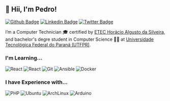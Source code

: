 ## 👋 Hii, I'm Pedro!

[![Github Badge](https://img.shields.io/badge/GitHub-100000?style=for-the-badge&logo=github&logoColor=white&link=https://github.com/pedrojosawczuk)](https://github.com/pedrojosawczuk)
[![Linkedin Badge](https://img.shields.io/badge/LinkedIn-0077B5?style=for-the-badge&logo=linkedin&logoColor=white&link=https://www.linkedin.com/in/pedrojosawczuk/)](https://www.linkedin.com/in/pedrojosawczuk/)
[![Twitter Badge](https://img.shields.io/badge/Twitter-1DA1F2?style=for-the-badge&logo=twitter&logoColor=white&link=https://twitter.com/pedrojosawczuk)](https://twitter.com/pedrojosawczuk)


I’m a Computer Technician 🎓 certified by [ETEC Horácio Algusto da Silveira](https://etechoracio.com.br/has/), and bachelor's degre student in Computer Science 👨‍💻 at [Universidade Tecnológica Federal do Paraná (UTFPR)](https://www.utfpr.edu.br/).

### I'm Learning...

<p>
    <img alt="React" src="https://img.shields.io/badge/React-20232A?style=for-the-badge&logo=react&logoColor=61DAFB"/>
    <img alt="React" src="https://img.shields.io/badge/JavaScript-323330?style=for-the-badge&logo=javascript&logoColor=F7DF1E"/>
    <img alt="Git" src="https://img.shields.io/badge/GIT-E44C30?style=for-the-badge&logo=git&logoColor=white"/>
    <img alt="Ansible" src="https://img.shields.io/badge/ansible-EE0000.svg?style=for-the-badge&logo=ansible&logoColor=white"/>
    <img alt="Docker" src="https://img.shields.io/badge/docker-%230db7ed.svg?style=for-the-badge&logo=docker&logoColor=white"/>
</p>

### I have Experience with...

<p>
    <img alt="PHP" src="https://img.shields.io/badge/PHP-777BB4?style=for-the-badge&logo=php&logoColor=white"/>
    <img alt="Ubuntu" src="https://img.shields.io/badge/Ubuntu-E95420?style=for-the-badge&logo=ubuntu&logoColor=white"/>
    <img alt="ArchLinux" src="https://img.shields.io/badge/Arch_Linux-1793D1?style=for-the-badge&logo=arch-linux&logoColor=white"/>
    <img alt="Arduino" src="https://img.shields.io/badge/Arduino-00979D?style=for-the-badge&logo=Arduino&logoColor=white"/>
</p>
